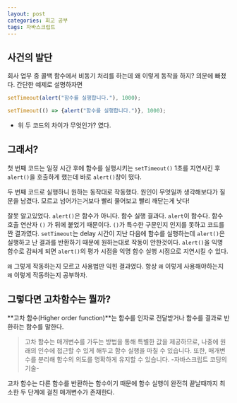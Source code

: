 ```yaml
---
layout: post
categories: 회고 공부
tags: 자바스크립트 
---
```

## 사건의 발단 

회사 업무 중 콜백 함수에서 비동기 처리를 하는데 왜 이렇게 동작을 하지? 의문에 빠졌다. 간단한 예제로 설명하자면 

```javascript
setTimeout(alert("함수를 실행합니다."), 1000);

setTimeout(() => {alert("함수를 실행합니다.")}, 1000);
```
- 위 두 코드의 차이가 무엇인가?  였다.
 
## 그래서?

 첫 번째 코드는 일정 시간 후에 함수를 실행시키는 `setTimeout()` 1초를 지연시킨 후 `alert()`을 호출하게 했는데 바로 `alert()`창이 떴다. 

 두 번째 코드로 실행하니 원하는 동작대로 작동했다. 원인이 무엇일까 생각해보다가 질문을 남겼다. 모르고 넘어가는거보다 빨리 물어보고 빨리 깨닫는게 낫다! 

 잘못 알고있었다. `alert()`은 함수가 아니다. 함수 실행 결과다. `alert`이 함수다. 함수 호출 연산자 `()` 가 뒤에 붙었기 때문이다. `()`가 특수한 구문인지 인지를 못하고 코드를 짠 결과였다. `setTimeout`는 delay 시간이 지난 다음에 함수를 실행하는데 `alert()`은 실행하고 난 결과를 반환하기 때문에 원하는대로 작동이 안한것이다. `alert()`을 익명 함수로 감싸게 되면 `alert()`의 평가 시점을 익명 함수 실행 시점으로 지연시킬 수 있다. 

`왜` 그렇게 작동하는지 모르고 사용법만 익힌 결과였다. 항상 `왜` 이렇게 사용해야하는지 `왜` 이렇게 작동하는지 공부하자. 

## 그렇다면 고차함수는 뭘까? 

**고차 함수(Higher order function)**는 함수를 인자로 전달받거나 함수를 결과로 반환하는 함수를 말한다. 

> 고차 함수는 매개변수를 가두는 방법을 통해 특별한 값을 제공하므로, 나중에 원래의 인수에 접근할 수 있게 해두고 함수 실행을 마칠 수 있습니다. 또한, 매개변수를 분리해 함수의 의도를 명확하게 유지할 수 있습니다. -자바스크립트 코딩의 기술- 

고차 함수는 다른 함수를 반환하는 함수이기 때문에 함수 실행이 완전히 끝날때까지 최소한 두 단계에 걸친 매개변수가 존재한다. 
